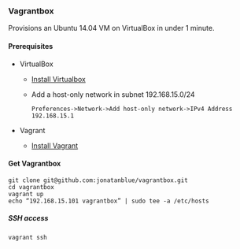 ### Vagrantbox

Provisions an Ubuntu 14.04 VM on VirtualBox in under 1 minute.

#### Prerequisites

- VirtualBox

    - [Install Virtualbox](http://virtualbox.org/wiki/Downloads)


    - Add a host-only network in subnet 192.168.15.0/24

        ``Preferences->Network->Add host-only network->IPv4 Address 192.168.15.1``

- Vagrant
    
    - [Install Vagrant](http://docs.vagrantup.com/v2/installation/)

#### Get Vagrantbox 

    git clone git@github.com:jonatanblue/vagrantbox.git
    cd vagrantbox 
    vagrant up
    echo “192.168.15.101 vagrantbox” | sudo tee -a /etc/hosts

##### SSH access

    vagrant ssh 

